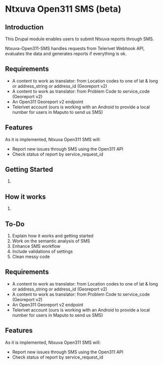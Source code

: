 Ntxuva Open311 SMS (beta)
=======


Introduction
-----

This Drupal module enables users to submit Ntxuva reports through SMS.

Ntxuva-Open311-SMS handles requests from Telerivet Webhook API, evaluates the data and generates reports if everything is ok.

Requirements
-----
* A content to work as translator: from Location codes to one of lat & long or address_string or address_id (Georeport v2)
* A content to work as translator: from Problem Code to service_code (Georeport v2)
* An Open311 Georeport v2 endpoint
* Telerivet account (ours is working with an Android to provide a local number for users in Maputo to send us SMS)

Features
----
As it is implemented, Ntxuva Open311 SMS will:
* Report new issues through SMS using the Open311 API
* Check status of report by service_request_id

Getting Started
----
1.

How it works
----
1.

To-Do
---
1. Explain how it works and getting started
2. Work on the semantic analysis of SMS
4. Enhance SMS workflow
3. Include validations of settings
3. Clean messy code

Requirements
-----
* A content to work as translator: from Location codes to one of lat & long or address_string or address_id (Georeport v2)
* A content to work as translator: from Problem Code to service_code (Georeport v2)
* An Open311 Georeport v2 endpoint
* Telerivet account (ours is working with an Android to provide a local number for users in Maputo to send us SMS)

Features
----
As it is implemented, Ntxuva Open311 SMS will:
* Report new issues through SMS using the Open311 API
* Check status of report by service_request_id
